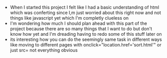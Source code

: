 * When I started this project I felt like I had a basic understanding of html which was conferting since I,m just worried about this right now and not things like javascript yet which I'm completly clueless on 
* I'm wondering how much I should plan ahead with this part of the project because there are so many things that I want to do but don't know how yet and I'm dreading having to redo some of this stuff later on
* its interesting how you can do the seemingly same task in different ways like moving to different pages with onclick="location.href='sort.html'" or just src= not everything obvious